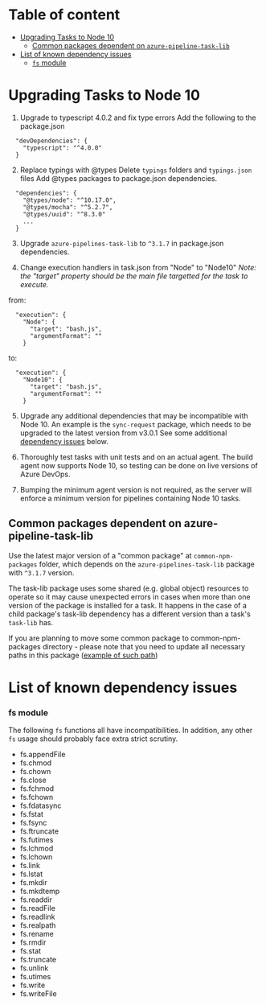 # Table of content
- [Upgrading Tasks to Node 10](#upgrading-tasks-to-node-10)
  - [Common packages dependent on `azure-pipeline-task-lib`](#common-packages-dependent-on-azure-pipeline-task-lib)
- [List of known dependency issues](#list-of-known-dependency-issues)
  - [`fs` module](#fs-module)

# Upgrading Tasks to Node 10

1. Upgrade to typescript 4.0.2 and fix type errors
Add the following to the package.json
```
  "devDependencies": {
    "typescript": "^4.0.0"
  }
``` 
2. Replace typings with @types
Delete `typings` folders and `typings.json` files
Add @types packages to package.json dependencies.

```
  "dependencies": {
    "@types/node": "^10.17.0",
    "@types/mocha": "^5.2.7",
    "@types/uuid": "^8.3.0"
    ...
  }
```
3. Upgrade `azure-pipelines-task-lib` to `^3.1.7` in package.json dependencies.

4. Change execution handlers in task.json from "Node" to "Node10"
_Note: the "target" property should be the main file targetted for the task to execute._

from:
```
  "execution": {
    "Node": {
      "target": "bash.js",
      "argumentFormat": ""
    }
```
to:
```
  "execution": {
    "Node10": {
      "target": "bash.js",
      "argumentFormat": ""
    }
```

5. Upgrade any additional dependencies that may be incompatible with Node 10.
An example is the `sync-request` package, which needs to be upgraded to the latest version from v3.0.1
See some additional [dependency issues](#list-of-known-dependency-issues) below.

6. Thoroughly test tasks with unit tests and on an actual agent. The build agent now supports Node 10, so testing can be done on live versions of Azure DevOps.

7. Bumping the minimum agent version is not required, as the server will enforce a minimum version for pipelines containing Node 10 tasks.

## Common packages dependent on azure-pipeline-task-lib

Use the latest major version of a "common package" at `common-npm-packages` folder, which depends on the `azure-pipelines-task-lib` package with `^3.1.7` version.

The task-lib package uses some shared (e.g. global object) resources to operate so it may cause unexpected errors in cases when more than one version of the package is installed for a task. It happens in the case of a child package's task-lib dependency has a different version than a task's `task-lib` has.

If you are planning to move some common package to common-npm-packages directory - please note that you need to update all necessary paths in this package ([example of such path](https://github.com/microsoft/azure-pipelines-tasks/blob/master/common-npm-packages/packaging-common/Tests/MockHelper.ts#L44))

# List of known dependency issues

### fs module

The following `fs` functions all have incompatibilities. In addition, any other `fs` usage should probably face extra strict scrutiny.
- fs.appendFile
- fs.chmod
- fs.chown
- fs.close
- fs.fchmod
- fs.fchown
- fs.fdatasync
- fs.fstat
- fs.fsync
- fs.ftruncate
- fs.futimes
- fs.lchmod
- fs.lchown
- fs.link
- fs.lstat
- fs.mkdir
- fs.mkdtemp
- fs.readdir
- fs.readFile
- fs.readlink
- fs.realpath
- fs.rename
- fs.rmdir
- fs.stat
- fs.truncate
- fs.unlink
- fs.utimes
- fs.write
- fs.writeFile